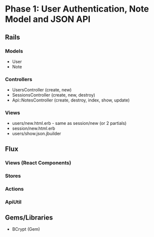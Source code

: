 # Phase 1: User Authentication, Note Model and JSON API

## Rails
### Models
* User
* Note

### Controllers
* UsersController (create, new)
* SessionsController (create, new, destroy)
* Api::NotesController (create, destroy, index, show, update)

### Views
* users/new.html.erb - same as session/new (or 2 partials)
* session/new.html.erb
* users/show.json.jbuilder

## Flux
### Views (React Components)

### Stores

### Actions

### ApiUtil

## Gems/Libraries
* BCrypt (Gem)
